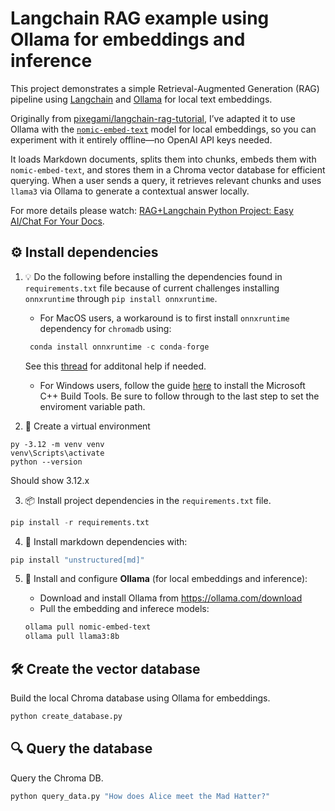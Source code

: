 # Langchain RAG example using Ollama for embeddings and inference

This project demonstrates a simple Retrieval-Augmented Generation (RAG) pipeline using [Langchain](https://www.langchain.com/) and [Ollama](https://ollama.com/) for local text embeddings.

Originally from [pixegami/langchain-rag-tutorial](https://github.com/pixegami/langchain-rag-tutorial), I’ve adapted it to use Ollama with the [`nomic-embed-text`](https://ollama.com/library/nomic-embed-text) model for local embeddings, so you can experiment with it entirely offline—no OpenAI API keys needed.

It loads Markdown documents, splits them into chunks, embeds them with `nomic-embed-text`, and stores them in a Chroma vector database for efficient querying. When a user sends a query, it retrieves relevant chunks and uses `llama3` via Ollama to generate a contextual answer locally.

For more details please watch: [RAG+Langchain Python Project: Easy AI/Chat For Your Docs](https://www.youtube.com/watch?v=tcqEUSNCn8I&ab_channel=pixegami).

## ⚙️ Install dependencies

1. 💡 Do the following before installing the dependencies found in `requirements.txt` file because of current challenges installing `onnxruntime` through `pip install onnxruntime`. 

    - For MacOS users, a workaround is to first install `onnxruntime` dependency for `chromadb` using:

    ```python
     conda install onnxruntime -c conda-forge
    ```
    See this [thread](https://github.com/microsoft/onnxruntime/issues/11037) for additonal help if needed. 

     - For Windows users, follow the guide [here](https://github.com/bycloudai/InstallVSBuildToolsWindows?tab=readme-ov-file) to install the Microsoft C++ Build Tools. Be sure to follow through to the last step to set the enviroment variable path.

2. 🐍 Create a virtual environment

```
py -3.12 -m venv venv
venv\Scripts\activate
python --version
```
Should show 3.12.x

3. 📦 Install project dependencies in the `requirements.txt` file. 

```python
pip install -r requirements.txt
```

4. 📄 Install markdown dependencies with: 

```python
pip install "unstructured[md]"
```

5. 🦙 Install and configure **Ollama** (for local embeddings and inference):

    - Download and install Ollama from https://ollama.com/download
    - Pull the embedding and inferece models:
    ```bash
    ollama pull nomic-embed-text
    ollama pull llama3:8b
    ```

## 🛠️ Create the vector database

Build the local Chroma database using Ollama for embeddings.

```python
python create_database.py
```

## 🔍 Query the database

Query the Chroma DB.

```python
python query_data.py "How does Alice meet the Mad Hatter?"
```
